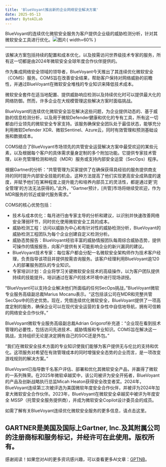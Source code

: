 ```yaml
---
title: 'BlueVoyant推出新的企业网络安全解决方案'
date: 2025-05-13
author: ByteAILab
---
```


BlueVoyant的连续优化微软安全服务为客户提供企业级的威胁检测分析，针对其微软安全工具进行优化。![图片](https://ai-techpark.com/wp-content/uploads/BlueVoyant.jpg){ width=60% }

---
该解决方案包括持续的配置和成本优化，以及按需访问世界级技术专家的服务，所有这一切都是由2024年微软安全全球年度合作伙伴提供的。

作为集成网络安全领域的领导者，BlueVoyant今天推出了其连续优化微软安全（COMS）服务。COMS旨在改善安全结果，帮助客户保持对网络威胁的前瞻性，并通过BlueVoyant在微软安全堆栈的专业知识来降低技术成本。

微软安全套件在适当地配置、提供威胁响应检测以及持续优化时可以提供最大化的网络防御。然而，许多企业在大规模管理这些解决方案时面临挑战。

BlueVoyant的连续优化微软安全旨在解决这些问题，为企业提供动态的、基于威胁的信息检测分析，以及用于微软Defender健康和优化的专有工具，所有这一切都由行业领先的微软安全专家支持。该服务确保安全团队处于最佳状态，能够充分利用微软Defender XDR、微软Sentinel、Azure云，同时有效管理和预测基础设施和数据成本。

COMS结合了BlueVoyant市场领先的共管安全运营解决方案中最受欢迎的某些元素，以及根据每个客户的具体需求量身定制的多个附加功能。它提供专家技术管理，以补充管理检测和响应（MDR）服务或支持内部安全运营（SecOps）程序。

根据Gartner的分析：“共管管理为买家提供了在确保获得具经验的服务提供商支持的同时提升内部安全技能的机会。这种方法提高了他们实现更高安全成熟度的速度，并赋予他们在某种程度上提升能力和培养内部员工的灵活性，都是通过更‘完全管理’的方法无法获得的。”此外，“Gartner预计，[共管]市场将继续受欢迎，作为MDR服务的邻近或替代服务需求。”

COMS的核心优势包括：

- 技术与成本优化：每月进行由专家主导的分析和建议，以识别并快速改善网络安全薄弱环节，同时优化使用微软安全工具的成本。
- 威胁检测工程：访问以威胁为中心和有针对性的威胁检测分析，BlueVoyant的威胁检测工程团队为每个企业创建自定义检测分析。
- 威胁态势报告：BlueVoyant经验丰富的威胁情报团队每周综合威胁态势，提供可操作的情报报告，向客户提供有关可能影响企业的新兴漏洞的建议。
- BlueVoyant技术专家：每位客户都会分配一名微软安全架构师作为技术客户经理，负责指导该项目并提供按需咨询服务。该客户经理利用BlueVoyant逾120人的部署服务团队的专业知识。
- 专家培训计划：企业将学习关键微软安全技术的高级操作，以为客户团队提供持续的技能提升。培训通过在客户的技术环境中进行现场讲授。

“BlueVoyant可以支持企业解决他们所面临的任何SecOps挑战，”BlueVoyant微软专业服务高级副总裁Marius Mocanu表示。“这包括该公司在MDR和完整共管SecOps中的历史优势。现在，凭借连续优化微软安全，BlueVoyant提供了一项高度定制的服务，确保企业可以在现代安全运营的复杂性中自信地导航，拥有可信赖的网络安全合作伙伴。”

BlueVoyant微软专业服务高级副总裁Adrian Grigorof补充道：“企业现在看到技术管理的必要性，包括访问先进技术、威胁情报和专业知识。COMS旨在解决这一挑战，支持组织无论是决定拥有自己的SOC还是外包。”

“我们在微软安全技术方面的专业知识使我们能够为客户提供无与伦比的支持和优化。这项服务对希望在有效管理成本的同时增强安全态势的企业而言，是一项改变游戏规则的解决方案。”

BlueVoyant已指导数千名客户评估、部署和优化其微软安全产品，并赢得了微软的一系列殊荣。在2025年微软卓越奖中，该公司被评为安全开拓者，BlueVoyant的产品及创新战略执行总监Micah Heaton获得安全改变者奖。2024年，BlueVoyant连续第三次被评选为美国微软年度安全合作伙伴，并被评为2024年加拿大微软安全合作伙伴。2023年，BlueVoyant在微软安全卓越奖中被评为年度安全 MSSP（托管安全服务提供商），并成为微软安全Copilot设计委员会的成员。

如需了解有关BlueVoyant连续优化微软安全服务的更多信息，请点击这里。

GARTNER是美国及国际上Gartner, Inc.及其附属公司的注册商标和服务标记，并经许可在此使用。版权所有。
---
感谢阅读！如果您对AI的更多资讯感兴趣，可以查看更多AI文章：[GPTNB](https://gptnb.com)。